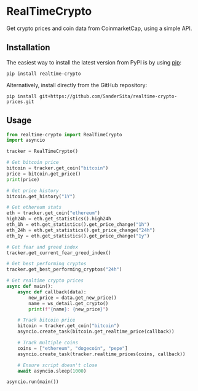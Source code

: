 RealTimeCrypto
======

Get crypto prices and coin data from CoinmarketCap, using a simple API.

Installation
------------

The easiest way to install the latest version from PyPI is by using
[pip](https://pip.pypa.io/):

    pip install realtime-crypto

Alternatively, install directly from the GitHub repository:

    pip install git+https://github.com/SanderSita/realtime-crypto-prices.git


Usage
------------
```python
from realtime-crypto import RealTimeCrypto
import asyncio

tracker = RealTimeCrypto()

# Get bitcoin price
bitcoin = tracker.get_coin("bitcoin")
price = bitcoin.get_price()
print(price)

# Get price history
bitcoin.get_history("1Y")

# Get ethereum stats
eth = tracker.get_coin("ethereum")
high24h = eth.get_statistics().high24h
eth_1h = eth.get_statistics().get_price_change("1h")
eth_24h = eth.get_statistics().get_price_change("24h")
eth_1y = eth.get_statistics().get_price_change("1y")

# Get fear and greed index
tracker.get_current_fear_greed_index()

# Get best performing cryptos
tracker.get_best_performing_cryptos("24h")

# Get realtime crypto prices
async def main():
    async def callback(data):
        new_price = data.get_new_price()
        name = ws_detail.get_crypto()
        print(f"{name}: {new_price}")

    # Track bitcoin price
    bitcoin = tracker.get_coin("bitcoin")
    asyncio.create_task(bitcoin.get_realtime_price(callback))

    # Track multiple coins
    coins = ["ethereum", "dogecoin", "pepe"]
    asyncio.create_task(tracker.realtime_prices(coins, callback))

    # Ensure script doesn't close
    await asyncio.sleep(1000)

asyncio.run(main())
```

